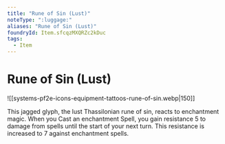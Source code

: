 ```yaml
---
title: "Rune of Sin (Lust)"
noteType: ":luggage:"
aliases: "Rune of Sin (Lust)"
foundryId: Item.sfcqzMXQRZc2kDuc
tags:
  - Item
---
```


# Rune of Sin (Lust)
![[systems-pf2e-icons-equipment-tattoos-rune-of-sin.webp|150]]

This jagged glyph, the lust Thassilonian rune of sin, reacts to enchantment magic. When you Cast an enchantment Spell, you gain resistance 5 to damage from spells until the start of your next turn. This resistance is increased to 7 against enchantment spells.
